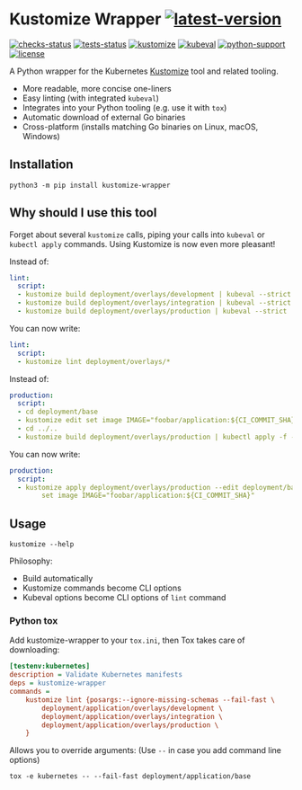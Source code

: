 Kustomize Wrapper [![latest-version](
  https://img.shields.io/pypi/v/kustomize-wrapper.svg)](
  https://pypi.org/project/kustomize-wrapper)
=================

[![checks-status](
  https://img.shields.io/github/workflow/status/painless-software/kustomize-wrapper/Checks/main?label=Checks&logo=github)](
  https://github.com/painless-software/kustomize-wrapper/actions/workflows/checks.yml)
[![tests-status](
  https://img.shields.io/github/workflow/status/painless-software/kustomize-wrapper/Tests/main?label=Tests&logo=github)](
  https://github.com/painless-software/kustomize-wrapper/actions/workflows/tests.yml)
[![kustomize](
  https://img.shields.io/badge/kustomize-v4.5.2-5d8bee.svg?logo=kubernetes)](
  https://github.com/kubernetes-sigs/kustomize/releases/tag/kustomize%2Fv4.5.2)
[![kubeval](
  https://img.shields.io/badge/kubeval-v0.16.1-3f51b5.svg?logo=kubernetes)](
  https://github.com/instrumenta/kubeval/releases/v0.16.1)
[![python-support](
  https://img.shields.io/pypi/pyversions/kustomize-wrapper.svg)](
  https://pypi.org/project/kustomize-wrapper)
[![license](
  https://img.shields.io/pypi/l/kustomize-wrapper.svg)](
  https://github.com/painless-software/kustomize-wrapper/blob/main/LICENSE)

A Python wrapper for the Kubernetes [Kustomize](https://kustomize.io/) tool
and related tooling.

  - More readable, more concise one-liners
  - Easy linting (with integrated `kubeval`)
  - Integrates into your Python tooling (e.g. use it with `tox`)
  - Automatic download of external Go binaries
  - Cross-platform (installs matching Go binaries on Linux, macOS, Windows)

Installation
------------

```console
python3 -m pip install kustomize-wrapper
```

Why should I use this tool
--------------------------

Forget about several `kustomize` calls, piping your calls into `kubeval`
or `kubectl apply` commands. Using Kustomize is now even more pleasant!

Instead of:
```yaml
lint:
  script:
  - kustomize build deployment/overlays/development | kubeval --strict
  - kustomize build deployment/overlays/integration | kubeval --strict
  - kustomize build deployment/overlays/production | kubeval --strict
```
You can now write:
```yaml
lint:
  script:
  - kustomize lint deployment/overlays/*
```

Instead of:
```yaml
production:
  script:
  - cd deployment/base
  - kustomize edit set image IMAGE="foobar/application:${CI_COMMIT_SHA}"
  - cd ../..
  - kustomize build deployment/overlays/production | kubectl apply -f -
```
You can now write:
```yaml
production:
  script:
  - kustomize apply deployment/overlays/production --edit deployment/base \
        set image IMAGE="foobar/application:${CI_COMMIT_SHA}"
```

Usage
-----

```console
kustomize --help
```

Philosophy:

  - Build automatically
  - Kustomize commands become CLI options
  - Kubeval options become CLI options of `lint` command

### Python tox

Add kustomize-wrapper to your `tox.ini`, then Tox takes care of downloading:
```ini
[testenv:kubernetes]
description = Validate Kubernetes manifests
deps = kustomize-wrapper
commands =
    kustomize lint {posargs:--ignore-missing-schemas --fail-fast \
        deployment/application/overlays/development \
        deployment/application/overlays/integration \
        deployment/application/overlays/production \
    }
```

Allows you to override arguments: (Use `--` in case you add command line options)
```console
tox -e kubernetes -- --fail-fast deployment/application/base
```

